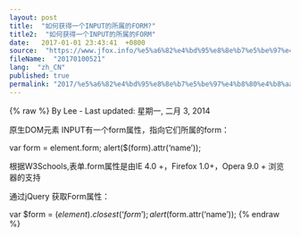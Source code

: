 ```yaml
---
layout: post
title:  "如何获得一个INPUT的所属的FORM?"
title2:  "如何获得一个INPUT的所属的FORM"
date:   2017-01-01 23:43:41  +0800
source:  "https://www.jfox.info/%e5%a6%82%e4%bd%95%e8%8e%b7%e5%be%97%e4%b8%80%e4%b8%aainput%e7%9a%84%e6%89%80%e5%b1%9e%e7%9a%84form.html"
fileName:  "20170100521"
lang:  "zh_CN"
published: true
permalink: "2017/%e5%a6%82%e4%bd%95%e8%8e%b7%e5%be%97%e4%b8%80%e4%b8%aainput%e7%9a%84%e6%89%80%e5%b1%9e%e7%9a%84form.html"
---
```

{% raw %}
By Lee - Last updated: 星期一, 二月 3, 2014

原生DOM元素 INPUT有一个form属性，指向它们所属的form：

var form = element.form;
alert($(form).attr(‘name’));

根据W3Schools,表单.form属性是由IE 4.0 +，Firefox 1.0+，Opera 9.0 + 浏览器的支持

通过jQuery 获取Form属性：

var $form = $(element).closest(‘form’);
alert($form.attr(‘name’));
{% endraw %}
